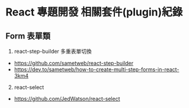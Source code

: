# React 專題開發 相關套件(plugin)紀錄

## Form 表單類

1. react-step-builder 多重表單切換

- https://github.com/sametweb/react-step-builder
- https://dev.to/sametweb/how-to-create-multi-step-forms-in-react-3km4

2. react-select

- https://github.com/JedWatson/react-select
